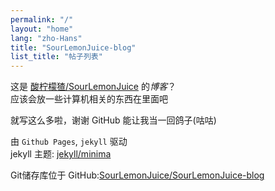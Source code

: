 ```yaml
---
permalink: "/"
layout: "home"
lang: "zho-Hans"
title: "SourLemonJuice-blog"
list_title: "帖子列表"
---
```


这是 [酸柠檬猹/SourLemonJuice](https://github.com/SourLemonJuice) 的*博客*？\
应该会放一些计算机相关的东西在里面吧

就写这么多啦，谢谢 GitHub 能让我当一回鸽子(咕咕)

由 `Github Pages`, `jekyll` 驱动\
jekyll 主题: [jekyll/minima](https://github.com/jekyll/minima)

Git储存库位于 GitHub:[SourLemonJuice/SourLemonJuice-blog](https://github.com/SourLemonJuice/SourLemonJuice-blog)
